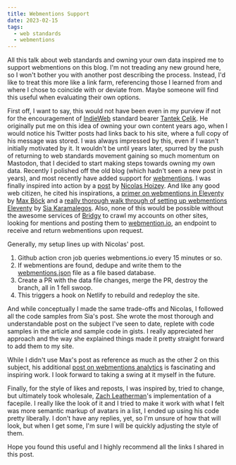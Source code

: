 ```yaml
---
title: Webmentions Support
date: 2023-02-15
tags:
  - web standards
  - webmentions
---
```

All this talk about web standards and owning your own data inspired me to support webmentions on this blog. I'm not treading any new ground here, so I won't bother you with another post describing the process. Instead, I'd like to treat this more like a link farm, referencing those I learned from and where I chose to coincide with or deviate from. Maybe someone will find this useful when evaluating their own options.

First off, I want to say, this would not have been even in my purview if not for the encouragement of [IndieWeb][indieweb] standard bearer [Tantek Çelik][tantek]. He originally put me on this idea of owning your own content years ago, when I would notice his Twitter posts had links back to his site, where a full copy of his message was stored. I was always impressed by this, even if I wasn't initially motivated by it. It wouldn't be until years later, spurred by the push of returning to web standards movement gaining so much momentum on Mastodon, that I decided to start making steps towards owning my own data. Recently I polished off the old blog (which hadn't seen a new post in years), and most recently have added support for [webmentions][webmention]. I was finally inspired into action by a [post][nicolas-hoizey-post] by [Nicolas Hoizey][nicolas-hoizey]. And like any good web citizen, he cited his inspirations, a [primer on webmentions in Eleventy][max-bock-post] by [Max Böck][max-bock] and a [really thorough walk through of setting up webmentions Eleventy][sia-codes-post] by [Sia Karamalegos][sia-codes]. Also, none of this would be possible without the awesome services of [Bridgy][bridgy] to crawl my accounts on other sites, looking for mentions and posting them to [webmention.io][webmention.io], an endpoint to receive and return webmentions upon request.

Generally, my setup lines up with Nicolas' post. 

1. Github action cron job queries webmentions.io every 15 minutes or so.
1. If webmentions are found, dedupe and write them to the [webmentions.json][webmentions.json] file as a file based database.
1. Create a PR with the data file changes, merge the PR, destroy the branch, all in 1 fell swoop.
1. This triggers a hook on Netlify to rebuild and redeploy the site.

And while conceptually I made the same trade-offs and Nicolas, I followed all the code samples from Sia's post. She wrote the most thorough and understandable post on the subject I've seen to date, replete with code samples in the article and sample code in gists. I really appreciated her approach and the way she explained things made it pretty straight forward to add them to my site.

While I didn't use Max's post as reference as much as the other 2 on this subject, his additional [post on webmentions analytics][max-bock-webmentions-analytics] is fascinating and inspiring work. I look forward to taking a swing at it myself in the future.

Finally, for the style of likes and reposts, I was inspired by, tried to change, but ultimately took wholesale, [Zach Leatherman][zachleat]'s implementation of a facepile. I really like the look of it and I tried to make it work with what I felt was more semantic markup of avatars in a list, I ended up using his code pretty liberally. I don't have any replies, yet, so I'm unsure of how that will look, but when I get some, I'm sure I will be quickly adjusting the style of them.

Hope you found this useful and I highly recommend all the links I shared in this post.

[webmentions.json]: https://github.com/craveytrain/craveytrain.com/blob/main/data/webmentions.json
[bridgy]: https://brid.gy
[webmention.io]: https://webmention.io
[webmention]: https://indieweb.org/Webmention
[mastodon]: https://joinmastodon.org
[indieweb]: https://indieweb.org
[tantek]: https://tantek.com
[max-bock]: https://mxb.dev
[max-bock-post]: https://mxb.dev/blog/using-webmentions-on-static-sites/
[max-bock-webmentions-analytics]: https://mxb.dev/blog/webmention-analytics/
[nicolas-hoizey]: https://nicolas-hoizey.com
[nicolas-hoizey-post]: https://nicolas-hoizey.com/articles/2023/02/05/updating-webmentions-on-a-static-site/
[sia-codes]: https://sia.codes
[sia-codes-post]: https://sia.codes/posts/webmentions-eleventy-in-depth/
[zachleat]: https://www.zachleat.com